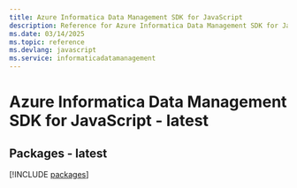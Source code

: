 ```yaml
---
title: Azure Informatica Data Management SDK for JavaScript
description: Reference for Azure Informatica Data Management SDK for JavaScript
ms.date: 03/14/2025
ms.topic: reference
ms.devlang: javascript
ms.service: informaticadatamanagement
---
```

# Azure Informatica Data Management SDK for JavaScript - latest
## Packages - latest
[!INCLUDE [packages](informatica-data-management-index.md)]